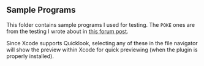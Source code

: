 ## Sample Programs

This folder contains sample programs I used for testing. The `POKE` ones are from the testing I wrote about in [this forum post](https://www.sinclairzxworld.com/viewtopic.php?f=5&t=3342).

Since Xcode supports Quicklook, selecting any of these in the file navigator will show the preview within Xcode for quick previewing (when the plugin is properly installed).

